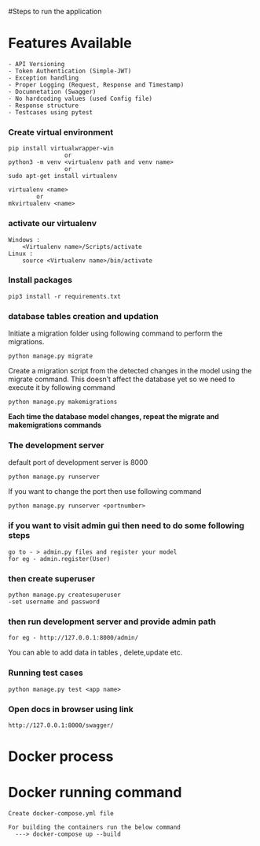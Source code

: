 #Steps to run the application
# Features Available
    - API Versioning
    - Token Authentication (Simple-JWT)
    - Exception handling
    - Proper Logging (Request, Response and Timestamp)
    - Documnetation (Swagger)
    - No hardcoding values (used Config file)
    - Response structure
    - Testcases using pytest

### Create virtual environment
    pip install virtualwrapper-win
                    or
    python3 -m venv <virtualenv path and venv name>
                    or
    sudo apt-get install virtualenv

    virtualenv <name>
            or
    mkvirtualenv <name>
### activate our virtualenv 
    Windows :
        <Virtualenv name>/Scripts/activate
    Linux :
        source <Virtualenv name>/bin/activate
### Install packages
    pip3 install -r requirements.txt
    
### database tables creation and updation
Initiate a migration folder using following command to perform the migrations.

    python manage.py migrate

Create a migration script from the detected changes in the model using the migrate command. This doesn’t affect the database yet 
so we need to execute it by following command
    
    python manage.py makemigrations
**Each time the database model changes, repeat the migrate and makemigrations commands**

### The development server
default port of development server is 8000
    
    python manage.py runserver

If you want to change the port then use following command

    python manage.py runserver <portnumber>

### if you want to visit admin gui then need to do some following steps
    go to - > admin.py files and register your model
    for eg - admin.register(User)
### then create superuser
    python manage.py createsuperuser
    -set username and password
### then run development server and provide admin path
    for eg - http://127.0.0.1:8000/admin/

You can able to add data in tables , delete,update etc.

### Running test cases
    python manage.py test <app name>

 
### Open docs in browser using link
    http://127.0.0.1:8000/swagger/

# Docker process
  # Docker running command
    Create docker-compose.yml file

    For building the containers run the below command
      ---> docker-compose up --build